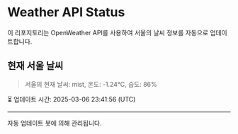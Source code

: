
# Weather API Status

이 리포지토리는 OpenWeather API를 사용하여 서울의 날씨 정보를 자동으로 업데이트합니다.

## 현재 서울 날씨
> 서울의 현재 날씨: mist, 온도: -1.24°C, 습도: 86%

⏳ 업데이트 시간: 2025-03-06 23:41:56 (UTC)

---
자동 업데이트 봇에 의해 관리됩니다.
